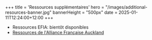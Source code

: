 +++
title = 'Ressources supplémentaires'
hero = "/images/additional-resources-banner.jpg"
bannerHeight = "500px"
date = 2025-01-11T12:24:00+12:00
+++

- Ressources EFIA: bientôt disponibles
- [Ressources de l'Alliance Française Auckland](https://www.alliance-francaise.co.nz/resources-and-services/additional-resources/)
